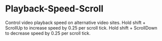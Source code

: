 # Playback-Speed-Scroll

Control video playback speed on alternative video sites. Hold shift + ScrollUp to increase speed by 0.25 per scroll tick. Hold shift + ScrollDown to decrease speed by 0.25 per scroll tick. 
